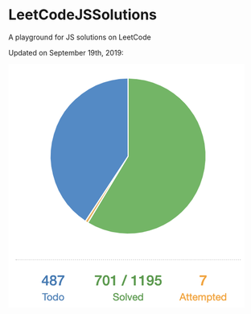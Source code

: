 # LeetCodeJSSolutions
A playground for JS solutions on LeetCode

Updated on September 19th, 2019:

![image](https://github.com/MiaXIA/LeetCodeJSSolutions/raw/master/Update.png)